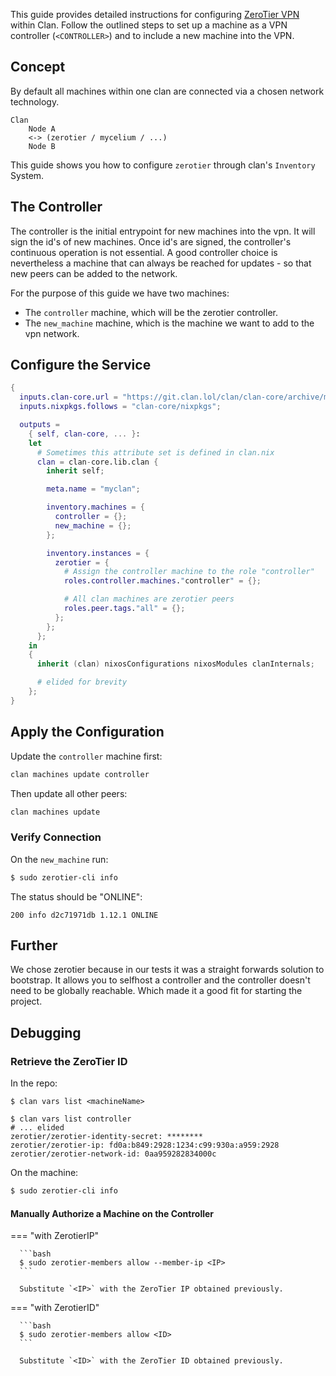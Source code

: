 This guide provides detailed instructions for configuring
[ZeroTier VPN](https://zerotier.com) within Clan. Follow the
outlined steps to set up a machine as a VPN controller (`<CONTROLLER>`) and to
include a new machine into the VPN.

## Concept

By default all machines within one clan are connected via a chosen network technology.

```{.no-copy}
Clan
    Node A
    <-> (zerotier / mycelium / ...)
    Node B
```

This guide shows you how to configure `zerotier` through clan's `Inventory` System.

## The Controller

The controller is the initial entrypoint for new machines into the vpn.
It will sign the id's of new machines.
Once id's are signed, the controller's continuous operation is not essential.
A good controller choice is nevertheless a machine that can always be reached for updates - so that new peers can be added to the network.

For the purpose of this guide we have two machines:

- The `controller` machine, which will be the zerotier controller.
- The `new_machine` machine, which is the machine we want to add to the vpn network.

## Configure the Service

```nix {.nix title="flake.nix" hl_lines="19-25"}
{
  inputs.clan-core.url = "https://git.clan.lol/clan/clan-core/archive/main.tar.gz";
  inputs.nixpkgs.follows = "clan-core/nixpkgs";

  outputs =
    { self, clan-core, ... }:
    let
      # Sometimes this attribute set is defined in clan.nix
      clan = clan-core.lib.clan {
        inherit self;

        meta.name = "myclan";

        inventory.machines = {
          controller = {};
          new_machine = {};
        };

        inventory.instances = {
          zerotier = {
            # Assign the controller machine to the role "controller"
            roles.controller.machines."controller" = {};

            # All clan machines are zerotier peers
            roles.peer.tags."all" = {};
          };
        };
      };
    in
    {
      inherit (clan) nixosConfigurations nixosModules clanInternals;

      # elided for brevity
    };
}
```

## Apply the Configuration

Update the `controller` machine first:

```bash
clan machines update controller
```

Then update all other peers:

```bash
clan machines update
```

### Verify Connection

On the `new_machine` run:

```bash
$ sudo zerotier-cli info
```

The status should be "ONLINE":

```{.console, .no-copy}
200 info d2c71971db 1.12.1 ONLINE
```

## Further
We chose zerotier because in our tests it was a straight forwards solution to bootstrap.
It allows you to selfhost a controller and the controller doesn't need to be globally reachable.
Which made it a good fit for starting the project.

## Debugging

### Retrieve the ZeroTier ID

In the repo:

```console
$ clan vars list <machineName>
```

```{.console, .no-copy}
$ clan vars list controller
# ... elided
zerotier/zerotier-identity-secret: ********
zerotier/zerotier-ip: fd0a:b849:2928:1234:c99:930a:a959:2928
zerotier/zerotier-network-id: 0aa959282834000c
```

On the machine:

```bash
$ sudo zerotier-cli info
```

#### Manually Authorize a Machine on the Controller

=== "with ZerotierIP"

      ```bash
      $ sudo zerotier-members allow --member-ip <IP>
      ```

      Substitute `<IP>` with the ZeroTier IP obtained previously.

=== "with ZerotierID"

      ```bash
      $ sudo zerotier-members allow <ID>
      ```

      Substitute `<ID>` with the ZeroTier ID obtained previously.
